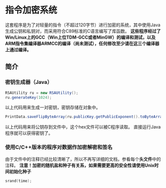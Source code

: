 # 指令加密系统
这套程序是为了对轻量的指令（不超过120字节）进行加密的系统，其中使用Java生成公钥和私钥对，而采用符合C89标准的C语言编写了库函数。
**这些程序经过了Win/Linux上的GCC（Win上位TDM-GCC或者MinGW）的编译和测试，以及ARM指令集编译器ARMCC的编译（尚未测试），任何修改至少请在这三个编译器上通过编译。**
## 简介
### 密钥生成器（Java）
```java
RSAUtility ru = new RSAUtility();
ru.generateKey(1024);
```
以上代码用来生成一对密钥，密钥存储在对象中。
```java
PrintData.saveFlipByteArray(ru.publicKey.getPublicExponent().toByteArray(), "public_key.hex");
```
以上代码用来将公钥存到文件中，这个hex文件可以被C程序读取。
直接运行Java程序就可以获得密钥了。

### 使用C/C++版本的程序对数据作加密解密和签名
由于文件中的注释已经比较清晰了，所以不再写详细的文档，参看每个**头文件**中的注释。
**注意！加密的随机盐和种子有关系，如果需要更高的安全性请使用Unix时间初始化种子**
```C
srand(time);
```